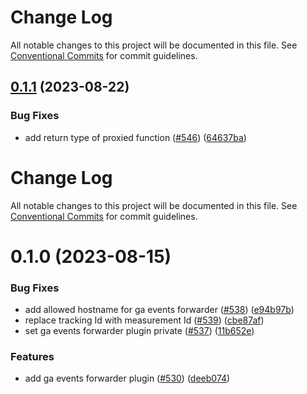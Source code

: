 # Change Log

All notable changes to this project will be documented in this file. See
[Conventional Commits](https://conventionalcommits.org) for commit guidelines.

## [0.1.1](https://github.com/amplitude/Amplitude-TypeScript/compare/@amplitude/plugin-ga-events-forwarder-browser@0.1.0...@amplitude/plugin-ga-events-forwarder-browser@0.1.1) (2023-08-22)

### Bug Fixes

- add return type of proxied function ([#546](https://github.com/amplitude/Amplitude-TypeScript/issues/546))
  ([64637ba](https://github.com/amplitude/Amplitude-TypeScript/commit/64637babb90c5eb9069b17a11bc3c2bd5251b084))

# Change Log

All notable changes to this project will be documented in this file. See
[Conventional Commits](https://conventionalcommits.org) for commit guidelines.

# 0.1.0 (2023-08-15)

### Bug Fixes

- add allowed hostname for ga events forwarder ([#538](https://github.com/amplitude/Amplitude-TypeScript/issues/538))
  ([e94b97b](https://github.com/amplitude/Amplitude-TypeScript/commit/e94b97b04eb47543ff8b570e65ec96b63254dcb0))
- replace tracking Id with measurement Id ([#539](https://github.com/amplitude/Amplitude-TypeScript/issues/539))
  ([cbe87af](https://github.com/amplitude/Amplitude-TypeScript/commit/cbe87afe9459cdda28d05ba23fa121e453bccf6e))
- set ga events forwarder plugin private ([#537](https://github.com/amplitude/Amplitude-TypeScript/issues/537))
  ([11b652e](https://github.com/amplitude/Amplitude-TypeScript/commit/11b652e84d065fcd5248caee173f780a4e136979))

### Features

- add ga events forwarder plugin ([#530](https://github.com/amplitude/Amplitude-TypeScript/issues/530))
  ([deeb074](https://github.com/amplitude/Amplitude-TypeScript/commit/deeb07478799b80da0637960019c571c25e6f898))

